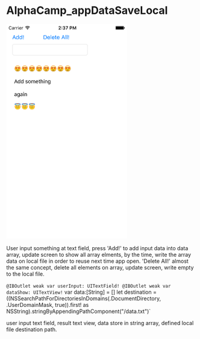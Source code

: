 # AlphaCamp_appDataSaveLocal

![Alt text](/screen.png?raw=true "main screen")

User input something at text field, press 'Add!' to add input data into data array, update screen to show all array elments, by the time, write the array data on local file in order to reuse next time app open. 'Delete All!' almost the same concept, delete all elements on array, update screen, write empty to the local file.

`@IBOutlet weak var userInput: UITextField!
 @IBOutlet weak var dataShow: UITextView!`
 var data:[String] = []
 let destination = ((NSSearchPathForDirectoriesInDomains(.DocumentDirectory, .UserDomainMask, true)).first! as NSString).stringByAppendingPathComponent("/data.txt")`
    
user input text field, result text view, data store in string array, defined local file destination path.


